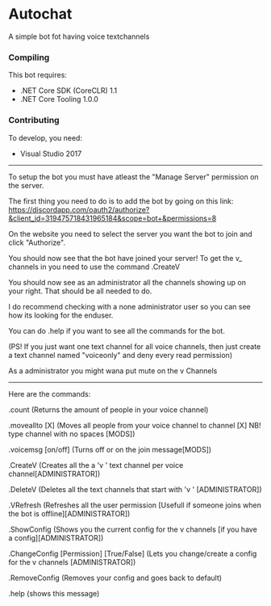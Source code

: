 # Autochat
A simple bot fot having voice textchannels

### Compiling
This bot requires:
- .NET Core SDK (CoreCLR) 1.1
- .NET Core Tooling 1.0.0

### Contributing
To develop, you need:
- Visual Studio 2017

----------------------------------------------------------------------------------------------------
To setup the bot you must have atleast the "Manage Server" permission on the server.

The first thing you need to do is to add the bot by going on this link:
https://discordapp.com/oauth2/authorize?&client_id=319475718431965184&scope=bot+&permissions=8

On the website you need to select the server you want the bot to join and click "Authorize".

You should now see that the bot have joined your server!
To get the v_ channels in you need to use the command .CreateV

You should now see as an administrator all the channels showing up on your right.
That should be all needed to do.

I do recommend checking with a none administrator user so you can see how its looking for the enduser.

You can do .help if you want to see all the commands for the bot.

(PS! If you just want one text channel for all voice channels, then just create a text channel named "voiceonly" and deny every read permission)

As a administrator you might wana put mute on the v Channels

----------------------------------------------------------------------------------------------------

Here are the commands:

  .count (Returns the amount of people in your voice channel)
  
  .moveallto [X]  (Moves all people from your voice channel to channel [X] NB! type channel with no spaces [MODS])
  
  .voicemsg [on/off] (Turns off or on the join message[MODS])
  
  .CreateV (Creates all the a 'v ' text channel per voice channel[ADMINISTRATOR])
  
  .DeleteV (Deletes all the text channels that start with 'v ' [ADMINISTRATOR])
  
  .VRefresh (Refreshes all the user permission [Usefull if someone joins when the bot is offline][ADMINISTRATOR])
  
  .ShowConfig (Shows you the current config for the v channels [if you have a config][ADMINISTRATOR])
  
  .ChangeConfig [Permission] [True/False] (Lets you change/create a config for the v channels [ADMINISTRATOR])
  
  .RemoveConfig (Removes your config and goes back to default)
  
  .help (shows this message)
